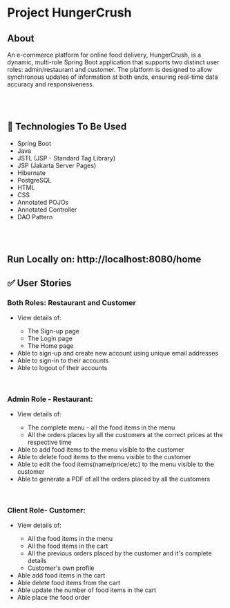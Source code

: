 <centre><h1> Project HungerCrush</h1></centre>

<h2>About</h2>
An e-commerce platform for online food delivery, HungerCrush, is a dynamic, multi-role Spring Boot application that supports two distinct user roles: admin/restaurant and customer. The platform is designed to allow synchronous updates of information at both ends, ensuring real-time data accuracy and responsiveness.


<br><br>
<h2>🌟 Technologies To Be Used</h2>
<ul>
 <li>Spring Boot</li>
 <li>Java</li>
 <li>JSTL (JSP - Standard Tag Library) </li>
 <li>JSP (Jakarta Server Pages)</li>
 <li>Hibernate</li>
 <li>PostgreSQL</li>
 <li>HTML</li>
 <li>CSS</li>
 <li>Annotated POJOs</li>
 <li>Annotated Controller</li>
 <li>DAO Pattern</li>   
</ul>
<br><br>

<h2>Run Locally on: http://localhost:8080/home</h2>


<h2>✅ User Stories</h2>
<h3>Both Roles: Restaurant and Customer</h3>
<ul>
<li>View details of: </li>
<ul>
<li>The Sign-up page</li>
<li>The Login page</li>
<li>The Home page</li>

</ul>
<li>Able to sign-up and create new account using unique email addresses</li>
<li>Able to sign-in to their accounts</li>
<li>Able to logout of their accounts</li>
</ul>
<br>

<h3>Admin Role - Restaurant:</h3>
<ul>
<li>View details of: </li>
<ul>
<li>The complete menu - all the food items in the menu</li>
<li>All the orders places by all the customers at the correct prices at the respective time</li>
</ul>
<li>Able to add food items to the menu visible to the customer</li>
<li>Able to delete food items to the menu visible to the customer</li>
<li>Able to edit the food items(name/price/etc) to the menu visible to the customer</li>
<li>Able to generate a PDF of all the orders placed by all the customers</li>
</ul>
<br>

<h3>Client Role- Customer:</h3>
<ul>
<li>View details of:</li>
<ul>
<li>All the food items in the menu</li>
<li>All the food items in the cart</li>
<li>All the previous orders placed by the customer and it's complete details</li>
<li>Customer's own profile</li>
</ul>
<li>Able add food items in the cart</li>
<li>Able delete food items from the cart</li>
<li>Able update the number of food items in the cart</li>
<li>Able place the food order</li>
</ul>
<br>




